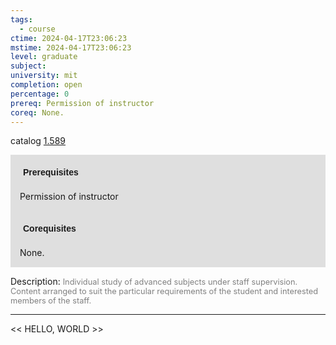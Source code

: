 ```yaml
---
tags:
  - course
ctime: 2024-04-17T23:06:23
mstime: 2024-04-17T23:06:23
level: graduate
subject: 
university: mit
completion: open
percentage: 0
prereq: Permission of instructor
coreq: None.
---
```


catalog [1.589](http://student.mit.edu/catalog/m1c.html#1.589)

<span style="display: block; padding: 15px; background-color: rgb(100, 100, 100, 0.2);"><font id="m_prereq280_0" style="display: block; font-family: Arial, sans-serif; font-weight: bold; padding: 5px">Prerequisites</font><br><span id="prereq280_0">Permission of instructor</span></span>
<span style="display: block; padding: 15px; background-color: rgb(100, 100, 100, 0.2);"><font id="m_coreq280_0" style="display: block; font-family: Arial, sans-serif; font-weight: bold; padding: 5px">Corequisites</font><br><span id="coreq280_0">None.</span></span>

<font style="">Description:</font>
<font style="color: grey; font-size: 0.8rem;">Individual study of advanced subjects under staff supervision. Content arranged to suit the particular requirements of the student and interested members of the staff.</font>



---

<< HELLO, WORLD >>
